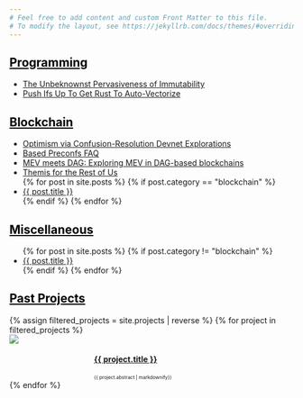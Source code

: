 ```yaml
---
# Feel free to add content and custom Front Matter to this file.
# To modify the layout, see https://jekyllrb.com/docs/themes/#overriding-theme-defaults
---
```


<!-- "Programming Articles" -->
<h2> <a style="color:#000000" href="blog"> Programming </a> </h2>
<ul>
	<!-- Adding this by hand here for now. Might want to add in posts eventually to have date ordering -->
	<li><a href="https://hackmd.io/@samlaf/unbeknownst-pervasiveness-of-immutability"> The Unbeknownst Pervasiveness of Immutability </a></li>
	<li><a href="https://hackmd.io/@samlaf/push-ifs-up-to-auto-vectorize-rust"> Push Ifs Up To Get Rust To Auto-Vectorize </a></li>
</ul>

<!-- "Blockchain Articles" -->
<h2> <a style="color:#000000" href="blog"> Blockchain </a> </h2>
<ul>
	<!-- Adding this by hand here for now. Might want to add in posts eventually to have date ordering -->
	<li><a href="https://hackmd.io/@samlaf/understanding-optimism-via-confusion-resolution-devnet-explorations">Optimism via Confusion-Resolution Devnet Explorations</a></li>
	<li><a href="https://hackmd.io/@samlaf/based-preconfs-faq">Based Preconfs FAQ</a></li>
	<li><a href="https://hackmd.io/@0xtrojan/mev_meets_dag">MEV meets DAG: Exploring MEV in DAG-based blockchains</a></li>
	<li><a href="https://www.notion.so/samlaf/Themis-For-The-Rest-Of-Us-1d543162f87445528ee3d850c2f57d0f">Themis for the Rest of Us</a></li>
{% for post in site.posts %}
	{% if post.category == "blockchain" %}
		<li><a href="{{ post.url }}">{{ post.title }}</a></li>
	{% endif %}
{% endfor %}
</ul>

<!-- "Other Blog Posts"  -->
<h2> <a style="color:#000000" href="blog"> Miscellaneous </a> </h2>
<ul>
{% for post in site.posts %}
	{% if post.category != "blockchain" %}
		<li><a href="{{ post.url }}">{{ post.title }}</a></li>
	{% endif %}
{% endfor %}
</ul>

<!-- Projects -->
<div class='iconandproject'> 
	<h2> <a style="color:#000000" href="projects"> Past Projects </a> </h2>
	{% assign filtered_projects = site.projects | reverse %}
	{% for project in filtered_projects %}
		<div style="clear: left;">
			<img src="/assets/icons/{{ project.slug }}.png" class='iconDetails'>
		</div>	
		<div style='margin-left:150px;'>
			<h4> <a href="{{ project.url }}">{{ project.title }}</a> </h4>
			<div style="font-size:.6em;"> {{ project.abstract | markdownify}} </div>
		</div>
	{% endfor %}
</div>
